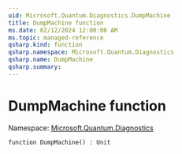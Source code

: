 ```yaml
---
uid: Microsoft.Quantum.Diagnostics.DumpMachine
title: DumpMachine function
ms.date: 02/12/2024 12:00:00 AM
ms.topic: managed-reference
qsharp.kind: function
qsharp.namespace: Microsoft.Quantum.Diagnostics
qsharp.name: DumpMachine
qsharp.summary: 
---
```


# DumpMachine function

Namespace: [Microsoft.Quantum.Diagnostics](xref:Microsoft.Quantum.Diagnostics)

```qsharp
function DumpMachine() : Unit
```

